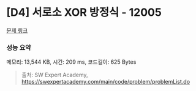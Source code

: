 # [D4] 서로소 XOR 방정식 - 12005 

[문제 링크](https://swexpertacademy.com/main/code/problem/problemDetail.do?contestProbId=AXkcTJ5q8qEDFAS8) 

### 성능 요약

메모리: 13,544 KB, 시간: 209 ms, 코드길이: 625 Bytes



> 출처: SW Expert Academy, https://swexpertacademy.com/main/code/problem/problemList.do